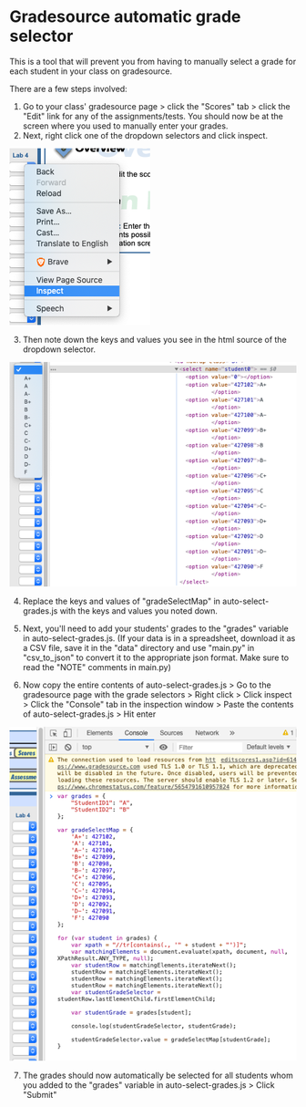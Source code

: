 # Gradesource automatic grade selector

This is a tool that will prevent you from having to manually select a grade for each student in your class on gradesource.

There are a few steps involved:

1. Go to your class' gradesource page > click the "Scores" tab > click the "Edit" link for any of the assignments/tests.
You should now be at the screen where you used to manually enter your grades.
2. Next, right click one of the dropdown selectors and click inspect.

![inspect](images/inspect.png)

3. Then note down the keys and values you see in the html source of the dropdown selector.

![inspect](images/gradeSelectMap_keys_and_values.png)

4. Replace the keys and values of "gradeSelectMap" in auto-select-grades.js with the keys and values you noted down. 

5. Next, you'll need to add your students' grades to the "grades" variable in auto-select-grades.js. 
(If your data is in a spreadsheet, download it as a CSV file, save it in the "data" directory and use "main.py" in "csv_to_json" to convert it to the appropriate json format. Make sure to read the "NOTE" comments in main.py) 

6. Now copy the entire contents of auto-select-grades.js > Go to the gradesource page with the grade selectors > Right click > Click inspect > Click the "Console" tab in the inspection window > Paste the contents of auto-select-grades.js > Hit enter

![inspect](images/console.png)

7. The grades should now automatically be selected for all students whom you added to the "grades" variable in auto-select-grades.js > Click "Submit"
